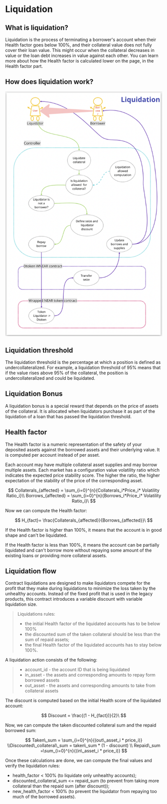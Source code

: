 # Liquidation

## **What is liquidation?**

Liquidation is the process of terminating a borrower's account when their Health factor goes below 100%, and their collateral value does not fully cover their loan value. This might occur when the collateral decreases in value or the loan debt increases in value against each other. You can learn more about how the Health factor is calculated lower on the page, in the Health factor part.

## **How does liquidation work?**

![](../.gitbook/assets/Liquidation.png)

## **Liquidation threshold**

The liquidation threshold is the percentage at which a position is defined as undercollateralized. For example, a liquidation threshold of 95% means that if the value rises above 95% of the collateral, the position is undercollateralized and could be liquidated.

## Liquidation Bonus

A liquidation bonus is a special reward that depends on the price of assets of the collateral. It is allocated when liquidators purchase it as part of the liquidation of a loan that has passed the liquidation threshold.

## Health factor

The Health factor is a numeric representation of the safety of your deposited assets against the borrowed assets and their underlying value. It is computed per account instead of per asset.

Each account may have multiple collateral asset supplies and may borrow multiple assets. Each market has a configuration value volatility ratio which indicates the expected price stability score. The higher the ratio, the higher expectation of the stability of the price of the corresponding asset.

$$
Collaterals_{affected} = \sum_{i=0}^{n}{Collaterals_i*Price_i* Volatility Ratio_i}\\ Borrows_{affected} = \sum_{i=0}^{n}{Borrows_i*Price_i* Volatility Ratio_i}\
$$

Now we can compute the Health factor:

$$
H_{fact}= \frac{Collaterals_{affected}}{Borrows_{affected}}\
$$

If the Health factor is higher than 100%, it means that the account is in good shape and can't be liquidated.

If the Health factor is less than 100%, it means the account can be partially liquidated and can't borrow more without repaying some amount of the existing loans or providing more collateral assets.

## Liquidation flow

Contract liquidations are designed to make liquidators compete for the profit that they make during liquidations to minimize the loss taken by the unhealthy accounts. Instead of the fixed profit that is used in the legacy products, this contract introduces a variable discount with variable liquidation size.

> Liquidations rules:
>
> * the initial Health factor of the liquidated accounts has to be below 100%
> * the discounted sum of the taken collateral should be less than the sum of repaid assets;
> * the final Health factor of the liquidated accounts has to stay below 100%.

A liquidation action consists of the following:

> * account\_id - the account ID that is being liquidated
> * in\_asset - the assets and corresponding amounts to repay form borrowed assets
> * out\_asset - the assets and corresponding amounts to take from collateral assets

The discount is computed based on the initial Health score of the liquidated account:

$$
Discount = \frac{(1 - H_{fact})}{2}\
$$

Now, we can compute the taken discounted collateral sum and the repaid borrowed sum:

$$
Taken\_sum = \sum_{i=0}^{n}{(out\_asset_i * price_i)} \\Discounted\_collateral\_sum = taken\_sum * (1 - discount) \\ Repaid\_sum =\sum_{i=0}^{n}{(in\_asset_i * price_i)}
$$

Once these calculations are done, we can compute the final values and verify the liquidation rules:

* health\_factor < 100% (to liquidate only unhealthy accounts);
* discounted\_collateral\_sum <= repaid\_sum (to prevent from taking more collateral than the repaid sum (after discount));
* new\_health\_factor < 100% (to prevent the liquidator from repaying too much of the borrowed assets).
